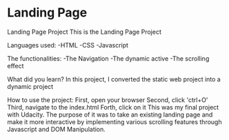 # Landing Page

Landing Page Project
This is the Landing Page Project

Languages used:
-HTML -CSS -Javascript

The functionalities:
-The Navigation -The dynamic active -The scrolling effect

What did you learn?
In this project, I converted the static web project into a dynamic project

How to use the project:
First, open your browser Second, click 'ctrl+O' Third, navigate to the index.html Forth, click on it
This was my final project with Udacity. The purpose of it was to take an existing landing page and make it more interactive by implementing various scrolling features through Javascript and DOM Manipulation.

